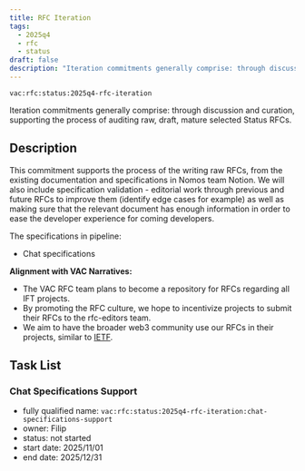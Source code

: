 ```yaml
---
title: RFC Iteration
tags:
  - 2025q4
  - rfc
  - status
draft: false
description: "Iteration commitments generally comprise: through discussion and curation, support the process of auditing raw, draft, mature selected Status RFCs."
---
```


`vac:rfc:status:2025q4-rfc-iteration`

Iteration commitments generally comprise:
through discussion and curation,
supporting the process of auditing
raw, draft, mature selected Status RFCs.

## Description

This commitment supports the process of the writing raw RFCs,
from the existing documentation and specifications in Nomos team Notion.
We will also include specification validation - 
editorial work through previous and future RFCs to improve them
(identify edge cases for example)
as well as making sure that the relevant document has enough information
in order to ease the developer experience for coming developers.

The specifications in pipeline:
- Chat specifications 


**Alignment with VAC Narratives:**

- The VAC RFC team plans to become a repository
for RFCs regarding all IFT 
  projects.
- By promoting the RFC culture,
we hope to incentivize projects to submit their RFCs
to the rfc-editors team.
- We aim to have the broader web3 community use our RFCs
in their projects, similar to [IETF](https://www.ietf.org/).

## Task List

### Chat Specifications Support

- fully qualified name: `vac:rfc:status:2025q4-rfc-iteration:chat-specifications-support`
- owner: Filip
- status: not started
- start date: 2025/11/01
- end date: 2025/12/31
